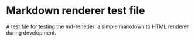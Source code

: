 # Markdown renderer test file

A test file for testing the md-reneder: a simple markdown to HTML renderer during development. 
